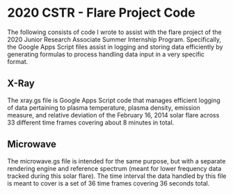 # 2020 CSTR - Flare Project Code
The following consists of code I wrote to assist with the flare project of the 2020 Junior Research Associate Summer Internship Program. Specifically, the Google Apps Script files assist in logging and storing data efficiently by generating formulas to process handling data input in a very specific format.

## X-Ray
The xray.gs file is Google Apps Script code that manages efficient logging of data pertaining to plasma temperature, plasma density, emission measure, and relative deviation of the February 16, 2014 solar flare across 33 different time frames covering about 8 minutes in total.

## Microwave
The microwave.gs file is intended for the same purpose, but with a separate rendering engine and reference spectrum (meant for lower frequency data tracked during this solar flare). The time interval the data handled by this file is meant to cover is a set of 36 time frames covering 36 seconds total.
